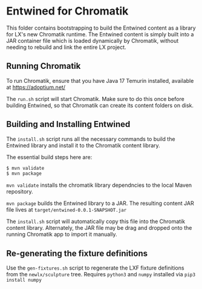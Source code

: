 # Entwined for Chromatik

This folder contains bootstrapping to build the Entwined content as a library for LX's new Chromatik runtime. The Entwined content is simply built into a JAR container file which is loaded dynamically by Chromatik, without needing to rebuild and link the entire LX project.

## Running Chromatik

To run Chromatik, ensure that you have Java 17 Temurin installed, available at https://adoptium.net/

The `run.sh` script will start Chromatik. Make sure to do this once before building Entwined, so that Chromatik can create its content folders on disk.

## Building and Installing Entwined

The `install.sh` script runs all the necessary commands to build the Entwined library and install it to the Chromatik content library.

The essential build steps here are:

```sh
$ mvn validate
$ mvn package
```

`mvn validate` installs the chromatik library dependncies to the local Maven repository.

`mvn package` builds the Entwined library to a JAR. The resulting content JAR file lives at `target/entwined-0.0.1-SNAPSHOT.jar`

The `install.sh` script will automatically copy this file into the Chromatik content library. Alternately, the JAR file may be drag and dropped onto the running Chromatik app to import it manually.

## Re-generating the fixture definitions

Use the `gen-fixtures.sh` script to regenerate the LXF fixture definitions from the `newlx/sculpture` tree. Requires `python3` and `numpy` installed via `pip3 install numpy`